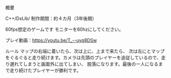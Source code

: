 概要

C++/DxLib/ 制作期間：約４カ月（3年後期）

60fps想定のゲームです
モニターを60hzにしてください。

プレイ動画：https://youtu.be/T_--uyq8DSw

ルール
マップの右端に着いたら、次は上に、上まで来たら、
次は左にとマップをぐるぐると走り続けます。カメラは先頭のプレイヤーを追従しているので、走り遅れてしまうと画面外に出てしまい、
脱落になります。最後の一人になるまで走り続けたプレイヤーが勝利です。
